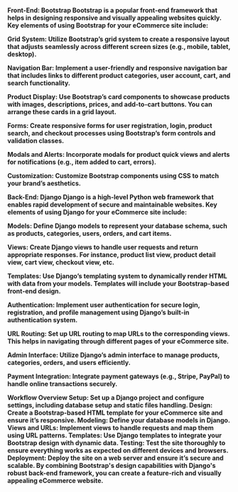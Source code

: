<b>Front-End:<b/> Bootstrap
Bootstrap is a popular front-end framework that helps in designing responsive and visually appealing websites quickly. Key elements of using Bootstrap for your eCommerce site include:

Grid System: Utilize Bootstrap’s grid system to create a responsive layout that adjusts seamlessly across different screen sizes (e.g., mobile, tablet, desktop).

Navigation Bar: Implement a user-friendly and responsive navigation bar that includes links to different product categories, user account, cart, and search functionality.

Product Display: Use Bootstrap’s card components to showcase products with images, descriptions, prices, and add-to-cart buttons. You can arrange these cards in a grid layout.

Forms: Create responsive forms for user registration, login, product search, and checkout processes using Bootstrap’s form controls and validation classes.

Modals and Alerts: Incorporate modals for product quick views and alerts for notifications (e.g., item added to cart, errors).

Customization: Customize Bootstrap components using CSS to match your brand’s aesthetics.

Back-End: Django
Django is a high-level Python web framework that enables rapid development of secure and maintainable websites. Key elements of using Django for your eCommerce site include:

Models: Define Django models to represent your database schema, such as products, categories, users, orders, and cart items.

Views: Create Django views to handle user requests and return appropriate responses. For instance, product list view, product detail view, cart view, checkout view, etc.

Templates: Use Django’s templating system to dynamically render HTML with data from your models. Templates will include your Bootstrap-based front-end design.

Authentication: Implement user authentication for secure login, registration, and profile management using Django’s built-in authentication system.

URL Routing: Set up URL routing to map URLs to the corresponding views. This helps in navigating through different pages of your eCommerce site.

Admin Interface: Utilize Django’s admin interface to manage products, categories, orders, and users efficiently.

Payment Integration: Integrate payment gateways (e.g., Stripe, PayPal) to handle online transactions securely.

Workflow Overview
Setup: Set up a Django project and configure settings, including database setup and static files handling.
Design: Create a Bootstrap-based HTML template for your eCommerce site and ensure it’s responsive.
Modeling: Define your database models in Django.
Views and URLs: Implement views to handle requests and map them using URL patterns.
Templates: Use Django templates to integrate your Bootstrap design with dynamic data.
Testing: Test the site thoroughly to ensure everything works as expected on different devices and browsers.
Deployment: Deploy the site on a web server and ensure it’s secure and scalable.
By combining Bootstrap's design capabilities with Django's robust back-end framework, you can create a feature-rich and visually appealing eCommerce website.






